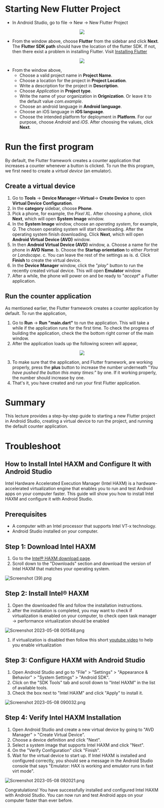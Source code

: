 ﻿# Starting New Flutter Project

 - In Android Studio, go to file -> New -> New Flutter Project
 <p align= "center">
 <img src = "https://github.com/altherwy/IS4904/blob/main/pics/New_Project_Dialog.jpg?raw=true"/>
 
- From the window above, choose **Flutter** from the sidebar and click **Next**. The **Flutter SDK path** should have the location of the flutter SDK. If not, then there exist a problem in installing Flutter. Visit [Installing Flutter](https://docs.flutter.dev/get-started/install)
 <p align= "center">
 <img src = "https://github.com/altherwy/IS4904/blob/main/pics/Project_Name_Dialog.jpg?raw=true"/>

- From the window above,
	- Choose a valid project name in **Project Name**. 
	- Choose a location for the project in **Project Location**.
	- Write a description for the project in **Description**.
	- Choose *Application* in **Project type**.
	- Write the name of your organization in **Orignization**. Or leave it to the default value *com.example*.
	- Choose an android language in **Android language**.
	- Choose an iOS language in **iOS language**.
	- Choose the intended platform for deployment in **Platform**. For our purpose, choose *Android* and *iOS*.
	After choosing the values, click **Next**.

# Run the first program

By default, the Flutter framework creates a counter application that increases a counter whenever a button is clicked. To run the this program, we first need to create a *virtual device* (an emulator).
## Create a virtual device

 1. Go to **Tools** -> **Device Manager**->**Virtual**-> **Create Device** to open **Virtual Device Configuration**.
 2.  In the **category** sidebar, choose **Phone**.
 3. Pick a phone, for example, the *Pixel XL*. After choosing a phone, click **Next**, which will open **System Image** window.
 4. In the **System Image** window, choose an *operating system*, for example, *Q*. The chosen operating system will start downloading. After the operating system finish downloading. Click **Next**, which will open **Android Virtual Device (AVD)** window. 
 5. In then **Android Virtual Device (AVD)** window,
	 a. Choose a name for the phone in **AVD Name**.
	 b. Choose the **Startup orientation** to either *Portrait* or *Landscape*.
	 c. You can leave the rest of the settings as is. 
	 d. Click **Finish** to create the virtual device.
 6. In the **Device Manager** window, click the "*play*" button to run the recently created virtual device. This will open **Emulator** window. 
 7. After a while, the phone will power on and be ready to "*accept*" a Flutter application. 

## Run the counter application
As mentioned earlier, the Flutter framework creates a counter application by default. To run the application,

 1. Go to **Run** -> **Run "main.dart"** to run the application. This will take a while if the application runs for the first time. To check the progress of building the application, check the the bottom right corner of the main window.
 2. After the application loads up the following screen will appear,

<p align = "center">
<img src = "https://github.com/altherwy/IS4904/blob/main/pics/Flutter_Demo_Home_Page.jpg?raw=true"/>

3. To make sure that the application, and Flutter framework, are working properly, press the **plus** button to increase the number underneath "*You have pushed the button this many times:*" by one. If it working properly, the number should increase by one.
4. That's it, you have created and run your first Flutter application.

# Summary
This lecture provides a step-by-step guide to starting a new Flutter project in Android Studio, creating a virtual device to run the project, and running the default counter application.
	
# Troubleshoot

## How to Install Intel HAXM and Configure It with Android Studio

Intel Hardware Accelerated Execution Manager (Intel HAXM) is a hardware-accelerated virtualization engine that enables you to run and test Android apps on your computer faster. This guide will show you how to install Intel HAXM and configure it with Android Studio.

## Prerequisites

- A computer with an Intel processor that supports Intel VT-x technology.
- Android Studio installed on your computer.

## Step 1: Download Intel HAXM

1. Go to the [Intel® HAXM download page](https://github.com/intel/haxm/releases).
2. Scroll down to the "Downloads" section and download the version of Intel HAXM that matches your operating system.

![Screenshot (39).png](How%20to%20Install%20Intel%20HAXM%20and%20Configure%20It%20with%20An%20916b39248ec24252a559e9d6c694470d/Screenshot_(39).png)

## Step 2: Install Intel® HAXM

1. Open the downloaded file and follow the installation instructions.
2. after the installation is completed, you may want to check if virtualization  is enabled on your computer, to check open task manager → performance virtualization should be enabled

![Screenshot 2023-05-08 001548.png](How%20to%20Install%20Intel%20HAXM%20and%20Configure%20It%20with%20An%20916b39248ec24252a559e9d6c694470d/Screenshot_2023-05-08_001548.png)

1. if virtualization is disabled then follow this short [youtube video](https://youtu.be/MFuxInYlpN8) to help you enable virtualization  

## Step 3: Configure HAXM with Android Studio

1. Open Android Studio and go to "File" > "Settings" > "Appearance & Behavior" > "System Settings" > "Android SDK".
2. Click on the "SDK Tools" tab and scroll down to "Intel HAXM" in the list of available tools.
3. Check the box next to "Intel HAXM" and click "Apply" to install it.

![Screenshot 2023-05-08 090032.png](How%20to%20Install%20Intel%20HAXM%20and%20Configure%20It%20with%20An%20916b39248ec24252a559e9d6c694470d/Screenshot_2023-05-08_090032.png)

## Step 4: Verify Intel HAXM Installation

1. Open Android Studio and create a new virtual device by going to "AVD Manager" > "Create Virtual Device".
2. Choose a device definition and click "Next".
3. Select a system image that supports Intel HAXM and click "Next".
4. On the "Verify Configuration"  click "Finish".
5. Wait for the virtual device to start up. If Intel HAXM is installed and configured correctly, you should see a message in the Android Studio console that says "Emulator: HAX is working and emulator runs in fast virt mode".

![Screenshot 2023-05-08 092021.png](How%20to%20Install%20Intel%20HAXM%20and%20Configure%20It%20with%20An%20916b39248ec24252a559e9d6c694470d/Screenshot_2023-05-08_092021.png)

Congratulations! You have successfully installed and configured Intel HAXM with Android Studio. You can now run and test Android apps on your computer faster than ever before.	
